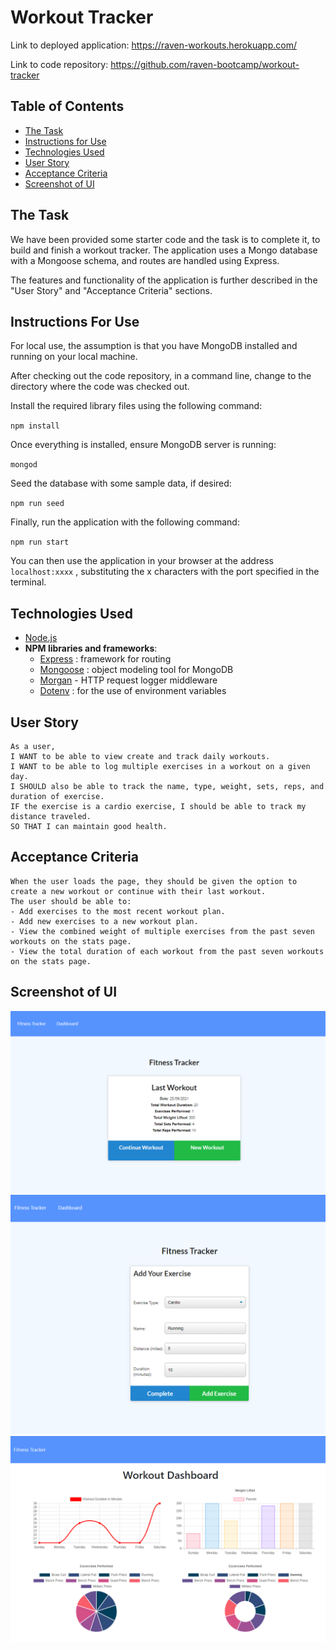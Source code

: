 # Workout Tracker
Link to deployed application: https://raven-workouts.herokuapp.com/

Link to code repository: https://github.com/raven-bootcamp/workout-tracker

## Table of Contents
- [The Task](#the-task)
- [Instructions for Use](#instructions-for-use)
- [Technologies Used](#technologies-used)
- [User Story](#user-story)
- [Acceptance Criteria](#acceptance-criteria)
- [Screenshot of UI](#screenshot-of-ui)

## The Task
We have been provided some starter code and the task is to complete it, to build and finish a workout tracker.  The application uses a Mongo database with a Mongoose schema, and routes are handled using Express.

The features and functionality of the application is further described in the "User Story" and "Acceptance Criteria" sections.

## Instructions For Use

For local use, the assumption is that you have MongoDB installed and running on your local machine.

After checking out the code repository, in a command line, change to the directory where the code was checked out. 

Install the required library files using the following command:

`npm install`

Once everything is installed, ensure MongoDB server is running:

`mongod`

Seed the database with some sample data, if desired:

`npm run seed`

Finally, run the application with the following command:

`npm run start`

You can then use the application in your browser at the address `localhost:xxxx` , substituting the x characters with the port specified in the terminal.

## Technologies Used
- [Node.js](https://nodejs.org/en/)
- **NPM libraries and frameworks**:
    + [Express](https://www.npmjs.com/package/express) : framework for routing 
    + [Mongoose](https://www.npmjs.com/package/mongoose) : object modeling tool for MongoDB
    + [Morgan](https://www.npmjs.com/package/morgan) - HTTP request logger middleware
    + [Dotenv](https://www.npmjs.com/package/dotenv) : for the use of environment variables

## User Story
```
As a user, 
I WANT to be able to view create and track daily workouts. 
I WANT to be able to log multiple exercises in a workout on a given day. 
I SHOULD also be able to track the name, type, weight, sets, reps, and duration of exercise. 
IF the exercise is a cardio exercise, I should be able to track my distance traveled.
SO THAT I can maintain good health.
```

## Acceptance Criteria
```
When the user loads the page, they should be given the option to create a new workout or continue with their last workout.
The user should be able to:
- Add exercises to the most recent workout plan.
- Add new exercises to a new workout plan.
- View the combined weight of multiple exercises from the past seven workouts on the stats page.
- View the total duration of each workout from the past seven workouts on the stats page. 
```

## Screenshot of UI
![image](screenshots/continueornew.png)
![image](screenshots/adding.png)
![image](screenshots/dashboard.png)